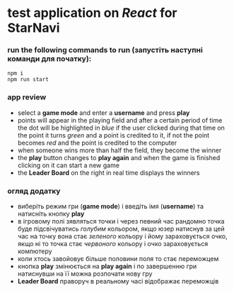 # test application on *React* for StarNavi

### run the following commands to run (запустіть наступні команди для початку):

```
npm i
npm run start
```
### app review

+ select a **game mode** and enter a **username** and press **play**
+ points will appear in the playing field and after a certain period of time the dot will be highlighted in *blue* if the user clicked during that time on the point it turns *green* and a point is credited to it, if not the point becomes *red* and the point is credited to the computer
+ when someone wins more than half the field, they become the winner
+ the **play** button changes to **play again** and when the game is finished clicking on it can start a new game
+ the **Leader Board** on the right in real time displays the winners

### огляд додатку

+ виберіть режим гри (**game mode**) і введіть імя (**username**) та натисніть кнопку **play**
+ в ігровому полі зявляться точки і через певний час рандомно точка буде підсвічуватись *голубим* кольором, якщо юзер натиснув за цей час на точку вона стає *зеленого* кольору і йому зараховується очко, якщо ні то точка стає *червоного* кольору і очко зараховується компютеру
+ коли хтось завойовує більше половини поля то стає переможцем
+ кнопка **play** змінюється на **play again** і по завершенню гри натиснувши на її можна розпочати нову гру
+ **Leader Board** праворуч в реальному часі відображає переможців